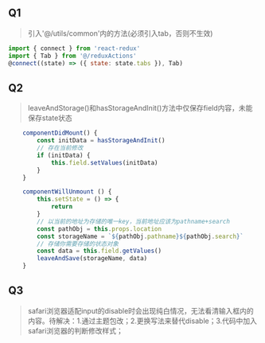 <!--
 * @Author: ShenLing
 * @Date: 2020-12-03 10:42:17
 * @LastEditors: Yanzengyong
 * @LastEditTime: 2020-12-30 14:09:10
-->
## Q1
> 引入'@/utils/common'内的方法(必须引入tab，否则不生效)

```js
import { connect } from 'react-redux'
import { Tab } from '@/reduxActions'
@connect((state) => ({ state: state.tabs }), Tab)
```


## Q2
> leaveAndStorage()和hasStorageAndInit()方法中仅保存field内容，未能保存state状态

```js
	componentDidMount() {
		const initData = hasStorageAndInit()
		// 存在当前修改
		if (initData) {
			this.field.setValues(initData)
		}
	}

	componentWillUnmount () {
		this.setState = () => {
			return
		}
		// 以当前的地址为存储的唯一key，当前地址应该为pathname+search
		const pathObj = this.props.location
		const storageName = `${pathObj.pathname}${pathObj.search}`
		// 存储你需要存储的状态对象
		const data = this.field.getValues()
		leaveAndSave(storageName, data)
	}


```
## Q3

> safari浏览器适配input的disable时会出现纯白情况，无法看清输入框内的内容。待解决：1.通过主题包改；2.更换写法来替代disable；3.代码中加入safari浏览器的判断修改样式；
